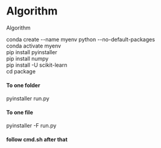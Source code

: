 # Algorithm
Algorithm


conda create --name myenv python --no-default-packages  
conda activate myenv  
pip install pyinstaller  
pip install numpy  
pip install -U scikit-learn  
cd package  
#### To one folder
pyinstaller run.py  
#### To one file
pyinstaller -F run.py  
#### follow cmd.sh after that
